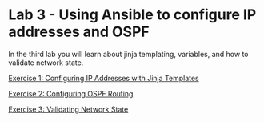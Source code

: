 # Lab 3 - Using Ansible to configure IP addresses and OSPF

In the third lab you will learn about jinja templating, variables, and how to validate network state.

[Exercise 1: Configuring IP Addresses with Jinja Templates](./exercise01)

[Exercise 2: Configuring OSPF Routing](./exercise02)

[Exercise 3: Validating Network State](./exercise03)
